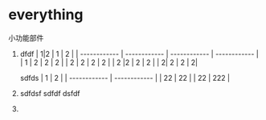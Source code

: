 ﻿# everything
小功能部件
1. dfdf
	|   1|2   | 1  | 2  |
	| ------------ | ------------ | ------------ | ------------ |
	|  1 |  2 |  2 |  2 |
	| 2  |  2 | 2  |  2 |
	| 2  |2   | 2  | 2  |
	|   2|  2 | 2  |   2|
	
	sdfds
	| 1  |  2 |
	| ------------ | ------------ |
	| 22  | 22  |
	| 22  | 222  |
	
1. sdfdsf
sdfdf
dsfdf
1. 
